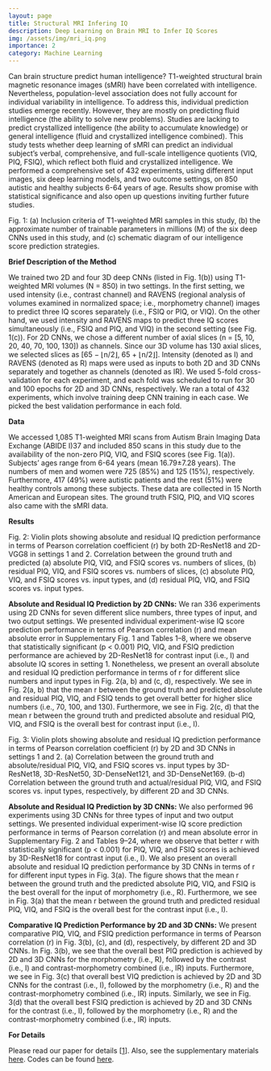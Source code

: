 ```yaml
---
layout: page
title: Structural MRI Infering IQ
description: Deep Learning on Brain MRI to Infer IQ Scores
img: /assets/img/mri_iq.png
importance: 2
category: Machine Learning
---
```


Can brain structure predict human intelligence? T1-weighted structural brain magnetic resonance images (sMRI) have been correlated with intelligence. Nevertheless, population-level association does not fully account for individual variability in intelligence. To address this, individual prediction studies emerge recently. However, they are mostly on predicting fluid intelligence (the ability to solve new problems). Studies are lacking to predict crystallized intelligence (the ability to accumulate knowledge) or general intelligence (fluid and crystallized intelligence combined). This study tests whether deep learning of sMRI can predict an individual subject’s verbal, comprehensive, and full-scale intelligence quotients (VIQ, PIQ, FSIQ), which reflect both fluid and crystallized intelligence. We performed a comprehensive set of 432 experiments, using different input images, six deep learning models, and two outcome settings, on 850 autistic and healthy subjects 6-64 years of age. Results show promise with statistical significance and also open up questions inviting further future studies.




<div class="row">
    <div class="col-sm mt-3 mt-md-0">
        <img class="img-fluid rounded z-depth-1" src="{{ '/assets/img/mri_iq_fig1.png' | relative_url }}" alt="" title="example image"/>
    </div>
</div>
<div class="caption">
    Fig. 1: (a) Inclusion criteria of T1-weighted MRI samples in this study, (b) the approximate number of trainable parameters in millions (M) of the six deep CNNs used in this study, and (c) schematic diagram of our intelligence score prediction strategies.
</div>



<strong>Brief Description of the Method</strong>

We trained two 2D and four 3D deep CNNs (listed in Fig. 1(b)) using T1-weighted MRI volumes (N = 850) in two settings. In the first setting, we used intensity (i.e., contrast channel) and RAVENS (regional analysis of volumes examined in normalized space; i.e., morphometry channel) images to predict three IQ scores separately (i.e., FSIQ or PIQ, or VIQ). On the other hand, we used intensity and RAVENS maps to predict three IQ scores simultaneously (i.e., FSIQ and PIQ, and VIQ) in the second setting (see Fig. 1(c)). For 2D CNNs, we chose a different number of axial slices (n = [5, 10, 20, 40, 70, 100, 130]) as channels. Since our 3D volume has 130 axial slices, we selected slices as [65 − ⌊n/2⌋, 65 + ⌊n/2⌋]. Intensity (denoted as I) and RAVENS (denoted as R) maps were used as inputs to both 2D and 3D CNNs separately and together as channels (denoted as IR). We used 5-fold cross-validation for each experiment, and each fold was scheduled to run for 30 and 100 epochs for 2D and 3D CNNs, respectively. We ran a total of 432 experiments, which involve training deep CNN training in each case. We picked the best validation performance in each fold.




<strong>Data</strong>

We accessed 1,085 T1-weighted MRI scans from Autism Brain Imaging Data Exchange (ABIDE I)37 and included 850 scans in this study due to the availability of the non-zero PIQ, VIQ, and FSIQ scores (see Fig. 1(a)). Subjects’ ages range from 6-64 years (mean 16.79±7.28 years). The numbers of men and women were 725 (85%) and 125 (15%), respectively. Furthermore, 417 (49%) were autistic patients and the rest (51%) were healthy controls among these subjects. These data are collected in 15 North American and European sites. The ground truth FSIQ, PIQ, and VIQ scores also came with the sMRI data.



<strong>Results</strong>

<div class="row">
    <div class="col-sm mt-3 mt-md-0">
        <img class="img-fluid rounded z-depth-1" src="{{ '/assets/img/mri_iq_fig2.png' | relative_url }}" alt="" title="example image"/>
    </div>
</div>
<div class="caption">
    Fig. 2: Violin plots showing absolute and residual IQ prediction performance in terms of Pearson correlation coefficient (r) by both 2D-ResNet18 and 2D-VGG8 in settings 1 and 2. Correlation between the ground truth and predicted (a) absolute PIQ, VIQ, and FSIQ scores vs. numbers of slices, (b) residual PIQ, VIQ, and FSIQ scores vs. numbers of slices, (c) absolute PIQ, VIQ, and FSIQ scores vs. input types, and (d) residual PIQ, VIQ, and FSIQ scores vs. input types. 
</div>




<b>Absolute and Residual IQ Prediction by 2D CNNs:</b> We ran 336 experiments using 2D CNNs for seven different slice numbers, three types of input, and two output settings. We presented individual experiment-wise IQ score prediction performance in terms of Pearson correlation (r) and mean absolute error in Supplementary Fig. 1 and Tables 1–8, where we observe that statistically significant (p < 0.001) PIQ, VIQ, and FSIQ prediction performance are achieved by 2D-ResNet18 for contrast input (i.e., I) and absolute IQ scores in setting 1. Nonetheless, we present an overall absolute and residual IQ prediction performance in terms of r for different slice numbers and input types in Fig. 2(a, b) and (c, d), respectively. We see in Fig. 2(a, b) that the mean r between the ground truth and predicted absolute and residual PIQ, VIQ, and FSIQ tends to get overall better for higher slice numbers (i.e., 70, 100, and 130). Furthermore, we see in Fig. 2(c, d) that the mean r between the ground truth and predicted absolute and residual PIQ, VIQ, and FSIQ is the overall best for contrast input (i.e., I).





<div class="row">
    <div class="col-sm mt-3 mt-md-0">
        <img class="img-fluid rounded z-depth-1" src="{{ '/assets/img/mri_iq_fig3.png' | relative_url }}" alt="" title="example image"/>
    </div>
</div>
<div class="caption">
    Fig. 3: Violin plots showing absolute and residual IQ prediction performance in terms of Pearson correlation coefficient (r) by 2D and 3D CNNs in settings 1 and 2. (a) Correlation between the ground truth and absolute/residual PIQ, VIQ, and FSIQ scores vs. input types by 3D-ResNet18, 3D-ResNet50, 3D-DenseNet121, and 3D-DenseNet169. (b-d) Correlation between the ground truth and actual/residual PIQ, VIQ, and FSIQ scores vs. input types, respectively, by different 2D and 3D CNNs.
</div>




<b>Absolute and Residual IQ Prediction by 3D CNNs:</b> We also performed 96 experiments using 3D CNNs for three types of input and two output settings. We presented individual experiment-wise IQ score prediction performance in terms of Pearson correlation (r) and mean absolute error in Supplementary Fig. 2 and Tables 9–24, where we observe that better r with statistically significant (p < 0.001) for PIQ, VIQ, and FSIQ scores is achieved by 3D-ResNet18 for contrast input (i.e., I). We also present an overall absolute and residual IQ prediction performance by 3D CNNs in terms of r for different input types in Fig. 3(a). The figure shows that the mean r between the ground truth and the predicted absolute PIQ, VIQ, and FSIQ is the best overall for the input of morphometry (i.e., R). Furthermore, we see in Fig. 3(a) that the mean r between the ground truth and predicted residual PIQ, VIQ, and FSIQ is the overall best for the contrast input (i.e., I).




<b>Comparative IQ Prediction Performance by 2D and 3D CNNs:</b> We present comparative PIQ, VIQ, and FSIQ prediction performance in terms of Pearson correlation (r) in Fig. 3(b), (c), and (d), respectively, by different 2D and 3D CNNs. In Fig. 3(b), we see that the overall best PIQ prediction is achieved by 2D and 3D CNNs for the morphometry (i.e., R), followed by the contrast (i.e., I) and contrast-morphometry combined (i.e., IR) inputs. Furthermore, we see in Fig. 3(c) that overall best VIQ prediction is achieved by 2D and 3D CNNs for the contrast (i.e., I), followed by the morphometry (i.e., R) and the contrast-morphometry combined (i.e., IR) inputs. Similarly, we see in Fig. 3(d) that the overall best FSIQ prediction is achieved by 2D and 3D CNNs for the contrast (i.e., I), followed by the morphometry (i.e., R) and the contrast-morphometry combined (i.e., IR) inputs.



<strong>For Details</strong>



Please read our paper for details [[1](https://www.biorxiv.org/content/10.1101/2023.02.24.529924v1.full.pdf)]. Also, see the supplementary materials [here](https://www.biorxiv.org/content/10.1101/2023.02.24.529924v1.supplementary-material). Codes can be found [here](https://github.com/i3-research/MRI-infer-neurocognition).
